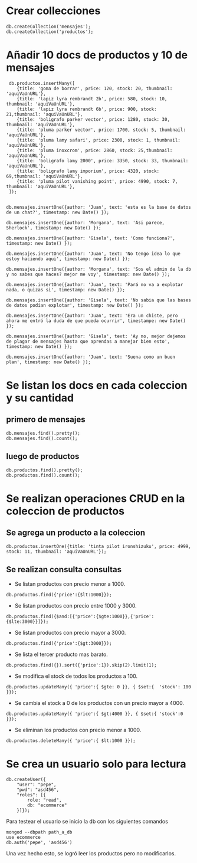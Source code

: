 # Crear collecciones 

```
db.createCollection('mensajes');
db.createCollection('productos');
```
# Añadir 10 docs de productos y 10 de mensajes

```
 db.productos.insertMany([
	{title: 'goma de borrar', price: 120, stock: 20, thumbnail: 'aquiVaUnURL'},
    {title: 'lapiz lyra rembrandt 2b', price: 580, stock: 10, thumbnail: 'aquiVaUnURL'},
    {title: 'lapiz lyra rembrandt 6b', price: 900, stock: 21,thumbnail: 'aquiVaUnURL'},
    {title: 'boligrafo parker vector', price: 1280, stock: 30, thumbnail: 'aquiVaUnURL'},
    {title: 'pluma parker vector', price: 1700, stock: 5, thumbnail: 'aquiVaUnURL'},
    {title: 'pluma lamy safari', price: 2300, stock: 1, thumbnail: 'aquiVaUnURL'},
    {title: 'pluma inoxcrom', price: 2860, stock: 25,thumbnail: 'aquiVaUnURL'},
    {title: 'boligrafo lamy 2000', price: 3350, stock: 33, thumbnail: 'aquiVaUnURL'},
    {title: 'boligrafo lamy imporium', price: 4320, stock: 69,thumbnail: 'aquiVaUnURL'},
    {title: 'pluma pilot vanishing point', price: 4990, stock: 7, thumbnail: 'aquiVaUnURL'},
 ]);
```
```

db.mensajes.insertOne({author: 'Juan', text: 'esta es la base de datos de un chat?', timestamp: new Date() });

db.mensajes.insertOne({author: 'Morgana', text: 'Asi parece, Sherlock', timestamp: new Date() });

db.mensajes.insertOne({author: 'Gisela', text: 'Como funciona?', timestamp: new Date() });

db.mensajes.insertOne({author: 'Juan', text: 'No tengo idea lo que estoy haciendo aqui', timestamp: new Date() });

db.mensajes.insertOne({author: 'Morgana', text: 'Sos el admin de la db y no sabes que haces? mejor me voy', timestamp: new Date() });

db.mensajes.insertOne({author: 'Juan', text: 'Pará no va a explotar nada, o quizas si', timestamp: new Date() });

db.mensajes.insertOne({author: 'Gisela', text: 'No sabia que las bases de datos podian explotar', timestamp: new Date() });

db.mensajes.insertOne({author: 'Juan', text: 'Era un chiste, pero ahora me entró la duda de que pueda ocurrir', timestampe: new Date() });

db.mensajes.insertOne({author: 'Gisela', text: 'Ay no, mejor dejemos de plagar de mensajes hasta que aprendas a manejar bien esto', timestamp: new Date() });

db.mensajes.insertOne({author: 'Juan', text: 'Suena como un buen plan', timestamp: new Date() });
```

# Se listan los docs en cada coleccion y su cantidad

## primero de mensajes
```
db.mensajes.find().pretty();
db.mensajes.find().count();
```
## luego de productos 
```
db.productos.find().pretty();
db.productos.find().count();
```

# Se realizan operaciones CRUD en la coleccion de productos

## Se agrega un producto a la coleccion
```
db.productos.insertOne({title: 'tinta pilot ironshizuku', price: 4999, stock: 11, thumbnail: 'aquiVaUnURL'});
```
## Se realizan consulta consultas

- Se listan productos con precio menor a 1000.
```
db.productos.find({'price':{$lt:1000}});
```

- Se listan productos con precio entre 1000 y 3000.
```
db.productos.find({$and:[{'price':{$gte:1000}},{'price':{$lte:3000}}]});
```
- Se listan productos con precio mayor a 3000.
```
db.productos.find({'price':{$gt:3000}});
```
- Se lista el tercer producto mas barato.
```
db.productos.find({}).sort({'price':1}).skip(2).limit(1);
```
- Se modifica el stock de todos los productos a 100.
```
db.productos.updateMany({ 'price':{ $gte: 0 }}, { $set:{  'stock': 100 }});
```
- Se cambia el stock a 0 de los productos con un precio mayor a 4000.
```
db.productos.updateMany({ 'price':{ $gt:4000 }}, { $set:{ 'stock':0 }});
```
- Se eliminan los productos con precio menor a 1000.
```
db.productos.deleteMany({ 'price':{ $lt:1000 }});
```

# Se crea un usuario solo para lectura
``` 
db.createUser({ 
	"user": "pepe", 
	"pwd": "asd456",
	"roles": [{
		role: "read",
		db: "ecommerce"
	}]});
```
Para testear el usuario se inicio la db con los siguientes comandos
```
mongod --dbpath path_a_db
use ecommerce
db.auth('pepe', 'asd456')
```
Una vez hecho esto, se logró leer los productos pero no modificarlos.